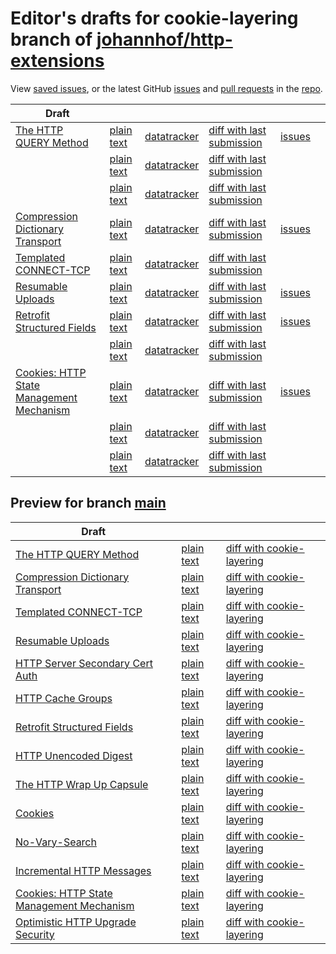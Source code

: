 # Editor's drafts for cookie-layering branch of [johannhof/http-extensions](https://github.com/johannhof/http-extensions)

View [saved issues](issues.html), or the latest GitHub [issues](https://github.com/johannhof/http-extensions/issues) and [pull requests](https://github.com/johannhof/http-extensions/pulls) in the [repo](https://github.com/johannhof/http-extensions).

| Draft |     |     |     |     |     |
| ----- | --- | --- | --- | --- | --- |
| [The HTTP QUERY Method](./draft-ietf-httpbis-safe-method-w-body.html "The HTTP QUERY Method (HTML)") | [plain text](./draft-ietf-httpbis-safe-method-w-body.txt "The HTTP QUERY Method (Text)") | [datatracker](https://datatracker.ietf.org/doc/draft-ietf-httpbis-safe-method-w-body "Datatracker for draft-ietf-httpbis-safe-method-w-body") | [diff with last submission](https://author-tools.ietf.org/api/iddiff?doc_1=draft-ietf-httpbis-safe-method-w-body&url_2=https://johannhof.github.io/http-extensions/draft-ietf-httpbis-safe-method-w-body.txt) | [issues](https://github.com/johannhof/http-extensions/labels/query-method) |
| [](./draft-ietf-httpbis-message-signatures.html " (HTML)") | [plain text](./draft-ietf-httpbis-message-signatures.txt " (Text)") | [datatracker](https://datatracker.ietf.org/doc/draft-ietf-httpbis-message-signatures "Datatracker for draft-ietf-httpbis-message-signatures") | [diff with last submission](https://author-tools.ietf.org/api/iddiff?doc_1=draft-ietf-httpbis-message-signatures&url_2=https://johannhof.github.io/http-extensions/draft-ietf-httpbis-message-signatures.txt) |  |
| [](./draft-ietf-httpbis-alias-proxy-status.html " (HTML)") | [plain text](./draft-ietf-httpbis-alias-proxy-status.txt " (Text)") | [datatracker](https://datatracker.ietf.org/doc/draft-ietf-httpbis-alias-proxy-status "Datatracker for draft-ietf-httpbis-alias-proxy-status") | [diff with last submission](https://author-tools.ietf.org/api/iddiff?doc_1=draft-ietf-httpbis-alias-proxy-status&url_2=https://johannhof.github.io/http-extensions/draft-ietf-httpbis-alias-proxy-status.txt) |  |
| [Compression Dictionary Transport](./draft-ietf-httpbis-compression-dictionary.html "Compression Dictionary Transport (HTML)") | [plain text](./draft-ietf-httpbis-compression-dictionary.txt "Compression Dictionary Transport (Text)") | [datatracker](https://datatracker.ietf.org/doc/draft-ietf-httpbis-compression-dictionary "Datatracker for draft-ietf-httpbis-compression-dictionary") | [diff with last submission](https://author-tools.ietf.org/api/iddiff?doc_1=draft-ietf-httpbis-compression-dictionary&url_2=https://johannhof.github.io/http-extensions/draft-ietf-httpbis-compression-dictionary.txt) | [issues](https://github.com/johannhof/http-extensions/labels/compression-dictionary) |
| [Templated CONNECT-TCP](./draft-ietf-httpbis-connect-tcp.html "Template-Driven HTTP CONNECT Proxying for TCP (HTML)") | [plain text](./draft-ietf-httpbis-connect-tcp.txt "Template-Driven HTTP CONNECT Proxying for TCP (Text)") | [datatracker](https://datatracker.ietf.org/doc/draft-ietf-httpbis-connect-tcp "Datatracker for draft-ietf-httpbis-connect-tcp") | [diff with last submission](https://author-tools.ietf.org/api/iddiff?doc_1=draft-ietf-httpbis-connect-tcp&url_2=https://johannhof.github.io/http-extensions/draft-ietf-httpbis-connect-tcp.txt) |  |
| [Resumable Uploads](./draft-ietf-httpbis-resumable-upload.html "Resumable Uploads for HTTP (HTML)") | [plain text](./draft-ietf-httpbis-resumable-upload.txt "Resumable Uploads for HTTP (Text)") | [datatracker](https://datatracker.ietf.org/doc/draft-ietf-httpbis-resumable-upload "Datatracker for draft-ietf-httpbis-resumable-upload") | [diff with last submission](https://author-tools.ietf.org/api/iddiff?doc_1=draft-ietf-httpbis-resumable-upload&url_2=https://johannhof.github.io/http-extensions/draft-ietf-httpbis-resumable-upload.txt) | [issues](https://github.com/johannhof/http-extensions/labels/resumable-upload) |
| [Retrofit Structured Fields](./draft-ietf-httpbis-retrofit.html "Retrofit Structured Fields for HTTP (HTML)") | [plain text](./draft-ietf-httpbis-retrofit.txt "Retrofit Structured Fields for HTTP (Text)") | [datatracker](https://datatracker.ietf.org/doc/draft-ietf-httpbis-retrofit "Datatracker for draft-ietf-httpbis-retrofit") | [diff with last submission](https://author-tools.ietf.org/api/iddiff?doc_1=draft-ietf-httpbis-retrofit&url_2=https://johannhof.github.io/http-extensions/draft-ietf-httpbis-retrofit.txt) | [issues](https://github.com/johannhof/http-extensions/labels/retrofit) |
| [](./draft-ietf-httpbis-sfbis.html " (HTML)") | [plain text](./draft-ietf-httpbis-sfbis.txt " (Text)") | [datatracker](https://datatracker.ietf.org/doc/draft-ietf-httpbis-sfbis "Datatracker for draft-ietf-httpbis-sfbis") | [diff with last submission](https://author-tools.ietf.org/api/iddiff?doc_1=draft-ietf-httpbis-sfbis&url_2=https://johannhof.github.io/http-extensions/draft-ietf-httpbis-sfbis.txt) |  |
| [Cookies: HTTP State Management Mechanism](./draft-ietf-httpbis-rfc6265bis.html "Cookies: HTTP State Management Mechanism (HTML)") | [plain text](./draft-ietf-httpbis-rfc6265bis.txt "Cookies: HTTP State Management Mechanism (Text)") | [datatracker](https://datatracker.ietf.org/doc/draft-ietf-httpbis-rfc6265bis "Datatracker for draft-ietf-httpbis-rfc6265bis") | [diff with last submission](https://author-tools.ietf.org/api/iddiff?doc_1=draft-ietf-httpbis-rfc6265bis&url_2=https://johannhof.github.io/http-extensions/draft-ietf-httpbis-rfc6265bis.txt) | [issues](https://github.com/johannhof/http-extensions/labels/6265bis) |
| [](./draft-ietf-httpbis-unprompted-auth.html " (HTML)") | [plain text](./draft-ietf-httpbis-unprompted-auth.txt " (Text)") | [datatracker](https://datatracker.ietf.org/doc/draft-ietf-httpbis-unprompted-auth "Datatracker for draft-ietf-httpbis-unprompted-auth") | [diff with last submission](https://author-tools.ietf.org/api/iddiff?doc_1=draft-ietf-httpbis-unprompted-auth&url_2=https://johannhof.github.io/http-extensions/draft-ietf-httpbis-unprompted-auth.txt) |  |
| [](./draft-ietf-httpbis-digest-headers.html " (HTML)") | [plain text](./draft-ietf-httpbis-digest-headers.txt " (Text)") | [datatracker](https://datatracker.ietf.org/doc/draft-ietf-httpbis-digest-headers "Datatracker for draft-ietf-httpbis-digest-headers") | [diff with last submission](https://author-tools.ietf.org/api/iddiff?doc_1=draft-ietf-httpbis-digest-headers&url_2=https://johannhof.github.io/http-extensions/draft-ietf-httpbis-digest-headers.txt) |  |

## Preview for branch [main](main)

| Draft |     |     |     |
| ----- | --- | --- | --- |
| [The HTTP QUERY Method](main/draft-ietf-httpbis-safe-method-w-body.html "The HTTP QUERY Method (HTML)") | [plain text](main/draft-ietf-httpbis-safe-method-w-body.txt "The HTTP QUERY Method (Text)") | [diff with cookie-layering](https://author-tools.ietf.org/api/iddiff?url_1=https://johannhof.github.io/http-extensions/draft-ietf-httpbis-safe-method-w-body.txt&url_2=https://johannhof.github.io/http-extensions/main/draft-ietf-httpbis-safe-method-w-body.txt) |
| [Compression Dictionary Transport](main/draft-ietf-httpbis-compression-dictionary.html "Compression Dictionary Transport (HTML)") | [plain text](main/draft-ietf-httpbis-compression-dictionary.txt "Compression Dictionary Transport (Text)") | [diff with cookie-layering](https://author-tools.ietf.org/api/iddiff?url_1=https://johannhof.github.io/http-extensions/draft-ietf-httpbis-compression-dictionary.txt&url_2=https://johannhof.github.io/http-extensions/main/draft-ietf-httpbis-compression-dictionary.txt) |
| [Templated CONNECT-TCP](main/draft-ietf-httpbis-connect-tcp.html "Template-Driven HTTP CONNECT Proxying for TCP (HTML)") | [plain text](main/draft-ietf-httpbis-connect-tcp.txt "Template-Driven HTTP CONNECT Proxying for TCP (Text)") | [diff with cookie-layering](https://author-tools.ietf.org/api/iddiff?url_1=https://johannhof.github.io/http-extensions/draft-ietf-httpbis-connect-tcp.txt&url_2=https://johannhof.github.io/http-extensions/main/draft-ietf-httpbis-connect-tcp.txt) |
| [Resumable Uploads](main/draft-ietf-httpbis-resumable-upload.html "Resumable Uploads for HTTP (HTML)") | [plain text](main/draft-ietf-httpbis-resumable-upload.txt "Resumable Uploads for HTTP (Text)") | [diff with cookie-layering](https://author-tools.ietf.org/api/iddiff?url_1=https://johannhof.github.io/http-extensions/draft-ietf-httpbis-resumable-upload.txt&url_2=https://johannhof.github.io/http-extensions/main/draft-ietf-httpbis-resumable-upload.txt) |
| [HTTP Server Secondary Cert Auth](main/draft-ietf-httpbis-secondary-server-certs.html "Secondary Certificate Authentication of HTTP Servers (HTML)") | [plain text](main/draft-ietf-httpbis-secondary-server-certs.txt "Secondary Certificate Authentication of HTTP Servers (Text)") | [diff with cookie-layering](https://author-tools.ietf.org/api/iddiff?url_1=https://johannhof.github.io/http-extensions/draft-ietf-httpbis-secondary-server-certs.txt&url_2=https://johannhof.github.io/http-extensions/main/draft-ietf-httpbis-secondary-server-certs.txt) |
| [HTTP Cache Groups](main/draft-ietf-httpbis-cache-groups.html "HTTP Cache Groups (HTML)") | [plain text](main/draft-ietf-httpbis-cache-groups.txt "HTTP Cache Groups (Text)") | [diff with cookie-layering](https://author-tools.ietf.org/api/iddiff?url_1=https://johannhof.github.io/http-extensions/draft-ietf-httpbis-cache-groups.txt&url_2=https://johannhof.github.io/http-extensions/main/draft-ietf-httpbis-cache-groups.txt) |
| [Retrofit Structured Fields](main/draft-ietf-httpbis-retrofit.html "Retrofit Structured Fields for HTTP (HTML)") | [plain text](main/draft-ietf-httpbis-retrofit.txt "Retrofit Structured Fields for HTTP (Text)") | [diff with cookie-layering](https://author-tools.ietf.org/api/iddiff?url_1=https://johannhof.github.io/http-extensions/draft-ietf-httpbis-retrofit.txt&url_2=https://johannhof.github.io/http-extensions/main/draft-ietf-httpbis-retrofit.txt) |
| [HTTP Unencoded Digest](main/draft-ietf-httpbis-unencoded-digest.html "HTTP Unencoded Digest (HTML)") | [plain text](main/draft-ietf-httpbis-unencoded-digest.txt "HTTP Unencoded Digest (Text)") | [diff with cookie-layering](https://author-tools.ietf.org/api/iddiff?url_1=https://johannhof.github.io/http-extensions/draft-ietf-httpbis-unencoded-digest.txt&url_2=https://johannhof.github.io/http-extensions/main/draft-ietf-httpbis-unencoded-digest.txt) |
| [The HTTP Wrap Up Capsule](main/draft-ietf-httpbis-wrap-up.html "The HTTP Wrap Up Capsule (HTML)") | [plain text](main/draft-ietf-httpbis-wrap-up.txt "The HTTP Wrap Up Capsule (Text)") | [diff with cookie-layering](https://author-tools.ietf.org/api/iddiff?url_1=https://johannhof.github.io/http-extensions/draft-ietf-httpbis-wrap-up.txt&url_2=https://johannhof.github.io/http-extensions/main/draft-ietf-httpbis-wrap-up.txt) |
| [Cookies](main/draft-ietf-httpbis-layered-cookies.html "Cookies: HTTP State Management Mechanism (HTML)") | [plain text](main/draft-ietf-httpbis-layered-cookies.txt "Cookies: HTTP State Management Mechanism (Text)") | [diff with cookie-layering](https://author-tools.ietf.org/api/iddiff?url_1=https://johannhof.github.io/http-extensions/draft-ietf-httpbis-layered-cookies.txt&url_2=https://johannhof.github.io/http-extensions/main/draft-ietf-httpbis-layered-cookies.txt) |
| [No-Vary-Search](main/draft-ietf-httpbis-no-vary-search.html "The No-Vary-Search HTTP Response Header Field (HTML)") | [plain text](main/draft-ietf-httpbis-no-vary-search.txt "The No-Vary-Search HTTP Response Header Field (Text)") | [diff with cookie-layering](https://author-tools.ietf.org/api/iddiff?url_1=https://johannhof.github.io/http-extensions/draft-ietf-httpbis-no-vary-search.txt&url_2=https://johannhof.github.io/http-extensions/main/draft-ietf-httpbis-no-vary-search.txt) |
| [Incremental HTTP Messages](main/draft-ietf-httpbis-incremental.html "Incremental HTTP Messages (HTML)") | [plain text](main/draft-ietf-httpbis-incremental.txt "Incremental HTTP Messages (Text)") | [diff with cookie-layering](https://author-tools.ietf.org/api/iddiff?url_1=https://johannhof.github.io/http-extensions/draft-ietf-httpbis-incremental.txt&url_2=https://johannhof.github.io/http-extensions/main/draft-ietf-httpbis-incremental.txt) |
| [Cookies: HTTP State Management Mechanism](main/draft-ietf-httpbis-rfc6265bis.html "Cookies: HTTP State Management Mechanism (HTML)") | [plain text](main/draft-ietf-httpbis-rfc6265bis.txt "Cookies: HTTP State Management Mechanism (Text)") | [diff with cookie-layering](https://author-tools.ietf.org/api/iddiff?url_1=https://johannhof.github.io/http-extensions/draft-ietf-httpbis-rfc6265bis.txt&url_2=https://johannhof.github.io/http-extensions/main/draft-ietf-httpbis-rfc6265bis.txt) |
| [Optimistic HTTP Upgrade Security](main/draft-ietf-httpbis-optimistic-upgrade.html "Security Considerations for Optimistic Protocol Transitions in HTTP/1.1 (HTML)") | [plain text](main/draft-ietf-httpbis-optimistic-upgrade.txt "Security Considerations for Optimistic Protocol Transitions in HTTP/1.1 (Text)") | [diff with cookie-layering](https://author-tools.ietf.org/api/iddiff?url_1=https://johannhof.github.io/http-extensions/draft-ietf-httpbis-optimistic-upgrade.txt&url_2=https://johannhof.github.io/http-extensions/main/draft-ietf-httpbis-optimistic-upgrade.txt) |

